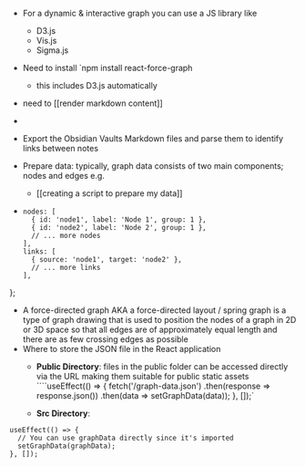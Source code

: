 
- For a dynamic & interactive graph you can use a JS library like
	- D3.js
	- Vis.js
	- Sigma.js
	
- Need to install `npm install react-force-graph
	- this includes D3.js automatically 
- need to [[render markdown content]]
- 

- Export the Obsidian Vaults Markdown files and parse them to identify links between notes 

- Prepare data: typically, graph data consists of two main components; nodes and edges e.g. 
	- [[creating a script to prepare my data]]
- ```const graphData = {
  nodes: [
    { id: 'node1', label: 'Node 1', group: 1 },
    { id: 'node2', label: 'Node 2', group: 1 },
    // ... more nodes
  ],
  links: [
    { source: 'node1', target: 'node2' },
    // ... more links
  ],
};
- A force-directed graph AKA a force-directed layout / spring graph is a type of graph drawing that is used to position the nodes of a graph in 2D or 3D space so that all edges are of approximately equal length and there are as few crossing edges as possible
- Where to store the JSON file in the React application 
	- **Public Directory**: files in the public folder can be accessed directly via the URL making them suitable for public static assets
	````useEffect(() => {   fetch('/graph-data.json')     .then(response => response.json())     .then(data => setGraphData(data)); }, []);`

	- **Src Directory**:    
```import graphData from './data/graph-data.json';
useEffect(() => {
  // You can use graphData directly since it's imported
  setGraphData(graphData);
}, []);